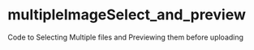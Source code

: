 # multipleImageSelect_and_preview

Code to Selecting Multiple files and Previewing them before uploading
